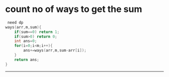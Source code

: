 # count no of ways to get the sum

```cpp
 need dp
ways(arr,m,sum){
    if(sum==0) return 1;
    if(sum>0) return 0;
    int ans=0;
    for(i=0;i<m;i++){
        ans+=ways(arr,m,sum-arr[i]);
    }
    return ans;
}
```

---
